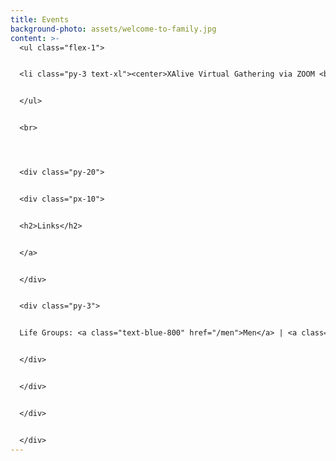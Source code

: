 ```yaml
---
title: Events
background-photo: assets/welcome-to-family.jpg
content: >-
  <ul class="flex-1">


  <li class="py-3 text-xl"><center>XAlive Virtual Gathering via ZOOM <br>Wednesdays @ 7:30 PM </li>


  </ul>


  <br>




  <div class="py-20">


  <div class="px-10">


  <h2>Links</h2>


  </a>


  </div>


  <div class="py-3">


  Life Groups: <a class="text-blue-800" href="/men">Men</a> | <a class="text-blue-800" href="/women">Women</a>


  </div>


  </div>


  </div>


  </div>
---
```

